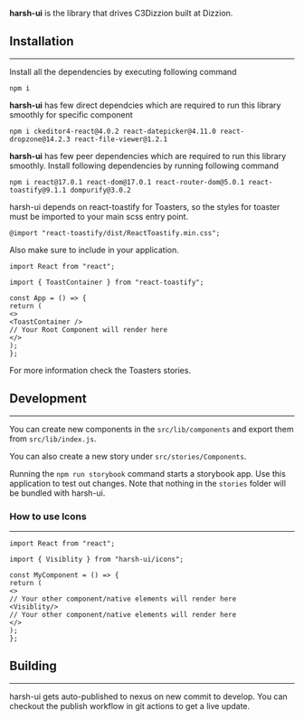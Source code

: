 **harsh-ui** is the library that drives C3Dizzion built at Dizzion.

## Installation

---

Install all the dependencies by executing following command

```
npm i
```

**harsh-ui** has few direct dependcies which are required to run this library smoothly for specific component

```
npm i ckeditor4-react@4.0.2 react-datepicker@4.11.0 react-dropzone@14.2.3 react-file-viewer@1.2.1
```

**harsh-ui** has few peer dependencies which are required to run this library smoothly. Install following dependencies by running following command

```
npm i react@17.0.1 react-dom@17.0.1 react-router-dom@5.0.1 react-toastify@9.1.1 dompurify@3.0.2

```

harsh-ui depends on react-toastify for Toasters, so the styles for toaster must be imported to your main scss entry point.

```
@import "react-toastify/dist/ReactToastify.min.css";
```

Also make sure to include <ToastContainer /> in your application.

```
import React from "react";

import { ToastContainer } from "react-toastify";

const App = () => {
return (
<>
<ToastContainer />
// Your Root Component will render here
</>
);
};

```

For more information check the Toasters stories.

## Development

---

You can create new components in the `src/lib/components` and export them from `src/lib/index.js`.

You can also create a new story under `src/stories/Components`.

Running the `npm run storybook` command starts a storybook app. Use this application to test out changes. Note that nothing in the `stories` folder will be bundled with harsh-ui.

### How to use Icons

---

```
import React from "react";

import { Visiblity } from "harsh-ui/icons";

const MyComponent = () => {
return (
<>
// Your other component/native elements will render here
<Visiblity/>
// Your other component/native elements will render here
</>
);
};

```

## Building

---

harsh-ui gets auto-published to nexus on new commit to develop. You can checkout the publish workflow in git actions to get a live update.
